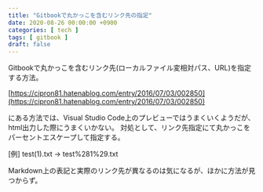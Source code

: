 ```yaml
---
title: "Gitbookで丸かっこを含むリンク先の指定"
date: 2020-08-26 00:00:00 +0900
categories: [ tech ]
tags: [ gitbook ]
draft: false
---
```


Gitbookで丸かっこを含むリンク先(ローカルファイル変相対パス、URL)を指定する方法。

[https://cipron81.hatenablog.com/entry/2016/07/03/002850](https://cipron81.hatenablog.com/entry/2016/07/03/002850)

にある方法では、Visual Studio Code上のプレビューではうまくいくようだが、html出力した際にうまくいかない。
対処として、リンク先指定にて丸かっこをパーセントエスケープして指定する。

[例] test(1).txt  →  test%281%29.txt 

Markdown上の表記と実際のリンク先が異なるのは気になるが、ほかに方法が見つからず。
